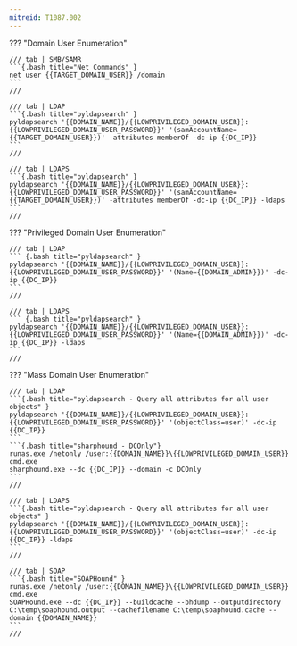 ```yaml
---
mitreid: T1087.002
---
```



??? "Domain User Enumeration"

	/// tab | SMB/SAMR
	```{.bash title="Net Commands" }
	net user {{TARGET_DOMAIN_USER}} /domain 
	```
	///

	/// tab | LDAP
	```{.bash title="pyldapsearch" }
	pyldapsearch '{{DOMAIN_NAME}}/{{LOWPRIVILEGED_DOMAIN_USER}}:{{LOWPRIVILEGED_DOMAIN_USER_PASSWORD}}' '(samAccountName={{TARGET_DOMAIN_USER}})' -attributes memberOf -dc-ip {{DC_IP}}
	```
	///

	/// tab | LDAPS
	```{.bash title="pyldapsearch" }
	pyldapsearch '{{DOMAIN_NAME}}/{{LOWPRIVILEGED_DOMAIN_USER}}:{{LOWPRIVILEGED_DOMAIN_USER_PASSWORD}}' '(samAccountName={{TARGET_DOMAIN_USER}})' -attributes memberOf -dc-ip {{DC_IP}} -ldaps
	```
	///

??? "Privileged Domain User Enumeration"

	/// tab | LDAP
	``` {.bash title="pyldapsearch" }
	pyldapsearch '{{DOMAIN_NAME}}/{{LOWPRIVILEGED_DOMAIN_USER}}:{{LOWPRIVILEGED_DOMAIN_USER_PASSWORD}}' '(Name={{DOMAIN_ADMIN}})' -dc-ip {{DC_IP}} 
	```
	///

	/// tab | LDAPS
	``` {.bash title="pyldapsearch" }
	pyldapsearch '{{DOMAIN_NAME}}/{{LOWPRIVILEGED_DOMAIN_USER}}:{{LOWPRIVILEGED_DOMAIN_USER_PASSWORD}}' '(Name={{DOMAIN_ADMIN}})' -dc-ip {{DC_IP}} -ldaps
	```
	///

??? "Mass Domain User Enumeration"

	/// tab | LDAP
	```{.bash title="pyldapsearch - Query all attributes for all user objects" }
	pyldapsearch '{{DOMAIN_NAME}}/{{LOWPRIVILEGED_DOMAIN_USER}}:{{LOWPRIVILEGED_DOMAIN_USER_PASSWORD}}' '(objectClass=user)' -dc-ip {{DC_IP}} 
	```
	```{.bash title="sharphound - DCOnly"}
	runas.exe /netonly /user:{{DOMAIN_NAME}}\{{LOWPRIVILEGED_DOMAIN_USER}} cmd.exe
	sharphound.exe --dc {{DC_IP}} --domain -c DCOnly
	```
	///

	/// tab | LDAPS
	```{.bash title="pyldapsearch - Query all attributes for all user objects" }
	pyldapsearch '{{DOMAIN_NAME}}/{{LOWPRIVILEGED_DOMAIN_USER}}:{{LOWPRIVILEGED_DOMAIN_USER_PASSWORD}}' '(objectClass=user)' -dc-ip {{DC_IP}} -ldaps
	```
	///

	/// tab | SOAP
	```{.bash title="SOAPHound" }
	runas.exe /netonly /user:{{DOMAIN_NAME}}\{{LOWPRIVILEGED_DOMAIN_USER}} cmd.exe
	SOAPHound.exe --dc {{DC_IP}} --buildcache --bhdump --outputdirectory C:\temp\soaphound.output --cachefilename C:\temp\soaphound.cache --domain {{DOMAIN_NAME}}
	```
	///